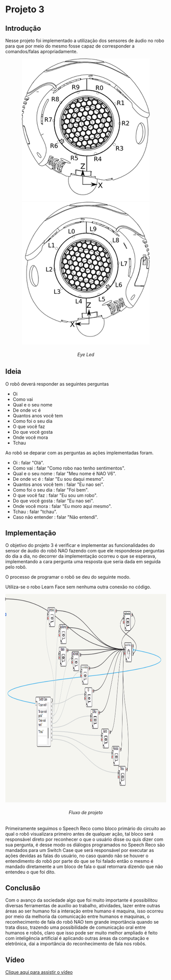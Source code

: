 # Projeto 3

## Introdução

Nesse projeto foi implementado a utilização dos sensores de áudio no robo para que por meio do mesmo fosse capaz de corresponder a comandos/falas apropriadamente.

<p align="center">
  <img width="400" height="445" src= img31.png title="Ear Right">
  <img width="400" height="445" src= img32.png title="Ear Left">
  <h6 align="center">Eye Led</h6>
</p>

## Ideia
O robô deverá responder as seguintes perguntas

* Oi
* Como vai
* Qual e o seu nome
* De onde vc é
* Quantos anos você tem
* Como foi o seu dia
* O que você faz
* Do que você gosta
* Onde você mora
* Tchau

Ao robô se deparar com as perguntas as ações implementadas foram.

* Oi : falar "Olá".
* Como vai : falar "Como robo nao tenho sentimentos".
* Qual e o seu nome : falar "Meu nome é NAO V6".
* De onde vc é : falar "Eu sou daqui mesmo".
* Quantos anos você tem : falar "Eu nao sei".
* Como foi o seu dia : falar "Foi bem".
* O que você faz : falar "Eu sou um robo".
* Do que você gosta : falar "Eu nao sei".
* Onde você mora : falar "Eu moro aqui mesmo".
* Tchau : falar "tchau".
* Caso não entender : falar "Não entendi".

## Implementação

O objetivo do projeto 3 é verificar e implementar as funcionalidades do sensor de áudio do robô NAO fazendo com que ele respondesse perguntas do dia a dia, no decorrer da implementação ocorreu o que se esperava, implementando a cara pergunta uma resposta que seria dada em seguida pelo robô.

O processo de programar o robô se deu do seguinte modo.

Utiliza-se o robo Learn Face sem nenhuma outra conexão no código.

<p align="center">
  <img width="1252" height=651" src= img30.png title="Flow">
  <h6 align="center">Fluxo de projeto</h6>
</p>

Primeiramente seguimos o Speech Reco como bloco primário do circuito ao qual o robô visualizara primeiro antes de qualquer ação, tal bloco será responsável direto por reconhecer o que o usuário disse ou quis dizer com sua pergunta, é desse modo os diálogos programados no Speech Reco são mandados para um Switch Case que será responsável por executar as ações devidas as falas do usuário, no caso quando não se houver o entendimento do robô por parte do que se foi falado então o mesmo é mandado diretamente a um bloco de fala o qual retornara dizendo que não entendeu o que foi dito.

## Conclusão
Com o avanço da sociedade algo que foi muito importante é possibilitou diversas ferramentas de auxílio ao trabalho, atividades, lazer entre outras áreas ao ser humano foi a interação entre humano é maquina, isso ocorreu por meio da melhoria da comunicação entre humanos e maquinas, o reconhecimento de fala do robô NAO tem grande importância quando se trata disso, trazendo uma possibilidade de comunicação oral entre humanos e robôs, claro que isso pode ser muito melhor ampliado é feito com inteligência artificial é aplicando outras áreas da computação e eletrônica, dai a importância do reconhecimento de fala nos robôs.

## Vídeo
[Clique aqui para assistir o vídeo](https://www.youtube.com/watch?v=w7z3JflD464)
